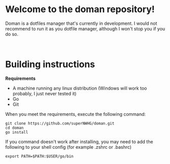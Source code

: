 # Welcome to the doman repository!

Doman is a dotfiles manager that's currently in development.
I would not recommend to run it as you dotfile manager, although I won't stop you if you do so.

<br>

# Building instructions

**Requirements**
- A machine running any linux distribution (Windows will work too probably, I just never tested it)
- Go
- Git

When you meet the requirements, execute the following command:
``` shell
git clone https://github.com/superNWHG/doman.git
cd doman
go install
```

If you command doesn't work after installing, you may need to add the following to your shell config (for example .zshrc or .bashrc)
``` shell
export PATH=$PATH:$USER/go/bin
```
